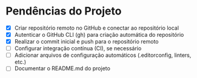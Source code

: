 # Pendências do Projeto

- [x] Criar repositório remoto no GitHub e conectar ao repositório local
- [x] Autenticar o GitHub CLI (gh) para criação automática do repositório
- [x] Realizar o commit inicial e push para o repositório remoto
- [ ] Configurar integração contínua (CI), se necessário
- [ ] Adicionar arquivos de configuração automáticos (.editorconfig, linters, etc.)
- [ ] Documentar o README.md do projeto
